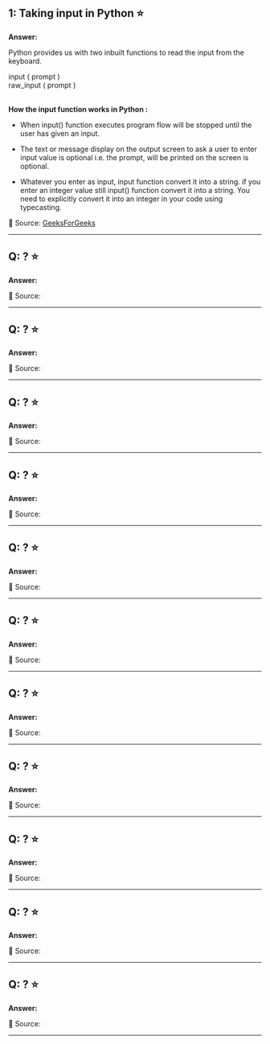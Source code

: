 ## 1: Taking input in Python ⭐

**Answer:**

Python provides us with two inbuilt functions to read the input from the keyboard.

input ( prompt ) <br>
raw_input ( prompt )

<br>__How the input function works in Python :__

- When input() function executes program flow will be stopped until the user has given an input.

- The text or message display on the output screen to ask a user to enter input value is optional i.e. the prompt, will be printed on the screen is optional.

- Whatever you enter as input, input function convert it into a string. if you enter an integer value still input() function convert it into a string. You need to explicitly convert it into an integer in your code using typecasting.




🔗 Source: [GeeksForGeeks](https://www.geeksforgeeks.org/taking-input-in-python/)

---

## Q:  ? ⭐

**Answer:**

🔗 Source: []()

---

## Q:  ? ⭐

**Answer:**

🔗 Source: []()

---

## Q:  ? ⭐

**Answer:**

🔗 Source: []()

---

## Q:  ? ⭐

**Answer:**

🔗 Source: []()

---

## Q:  ? ⭐

**Answer:**

🔗 Source: []()

---

## Q:  ? ⭐

**Answer:**

🔗 Source: []()

---

## Q:  ? ⭐

**Answer:**

🔗 Source: []()

---

## Q:  ? ⭐

**Answer:**

🔗 Source: []()

---

## Q:  ? ⭐

**Answer:**

🔗 Source: []()

---

## Q:  ? ⭐

**Answer:**

🔗 Source: []()

---

## Q:  ? ⭐

**Answer:**

🔗 Source: []()

---
